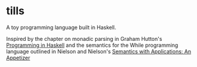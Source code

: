 # tills
A toy programming language built in Haskell.

Inspired by the chapter on monadic parsing in Graham Hutton's [Programming in Haskell](http://www.cs.nott.ac.uk/~pszgmh/pih.html) and the semantics for the While programming language outlined in Nielson and Nielson's [Semantics with Applications: An Appetizer](http://www.springer.com/la/book/9781846286919)
